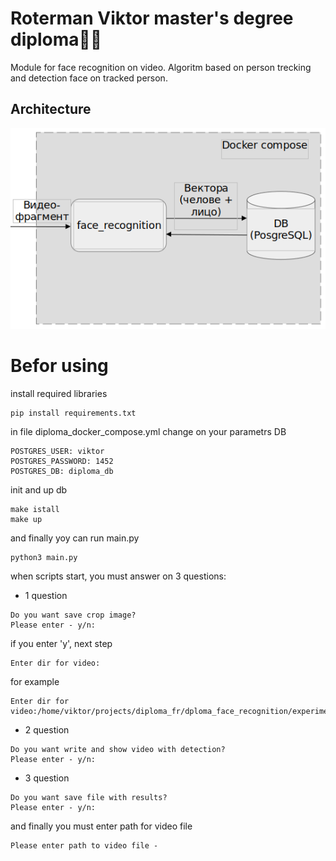 # Roterman Viktor master's degree diploma👨‍🎓

Module for face recognition on video. Algoritm based on person trecking and detection face on tracked person.  
## Architecture

![ScreenShot](image/architecture.png)


# Befor using

install required libraries
```shell
pip install requirements.txt
```

in file diploma_docker_compose.yml change on your parametrs DB
```shell
POSTGRES_USER: viktor
POSTGRES_PASSWORD: 1452
POSTGRES_DB: diploma_db
```

init and up db
```shell
make istall
make up
```

and finally yoy can run main.py
```shell
python3 main.py
```

when scripts start, you must answer on 3 questions:

- 1 question
```shell
Do you want save crop image?
Please enter - y/n:
```
if you enter 'y', next step
```shell
Enter dir for video:
```
for example
```shell
Enter dir for video:/home/viktor/projects/diploma_fr/dploma_face_recognition/experiments
```
- 2 question
```shell
Do you want write and show video with detection?
Please enter - y/n:
```
- 3 question
```shell
Do you want save file with results?
Please enter - y/n:
```

and finally you must enter path for video file
```shell
Please enter path to video file -
```
